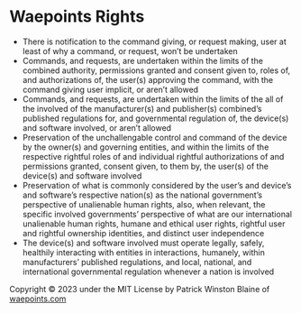 # Waepoints Rights

+ There is notification to the command giving, or request making, user at least of why a command, or request, won’t be undertaken 
+ Commands, and requests, are undertaken within the limits of the combined authority, permissions granted and consent given to, roles of, and authorizations of, the user(s) approving the command, with the command giving user implicit, or aren’t allowed
+ Commands, and requests, are undertaken within the limits of the all of the involved of the manufacturer(s) and publisher(s) combined’s published regulations for, and governmental regulation of, the device(s) and software involved, or aren’t allowed
+ Preservation of the unchallengable control and command of the device by the owner(s) and governing entities, and within the limits of the respective rightful roles of and individual rightful authorizations of and permissions granted, consent given, to them by, the user(s) of the device(s) and software involved
+ Preservation of what is commonly considered by the user’s and device’s and software’s respective nation(s) as the national government’s perspective of unalienable human rights, also, when relevant, the specific involved governments’ perspective of what are our international unalienable human rights, humane and ethical user rights, rightful user and rightful ownership identities, and distinct user independence
+ The device(s) and software involved must operate legally, safely, healthily interacting with entities in interactions, humanely, within manufacturers’ published regulations, and local, national, and international governmental regulation whenever a nation is involved

Copyright ©️ 2023 under the MIT License by Patrick Winston Blaine of [waepoints.com](https://www.waepoints.com)
